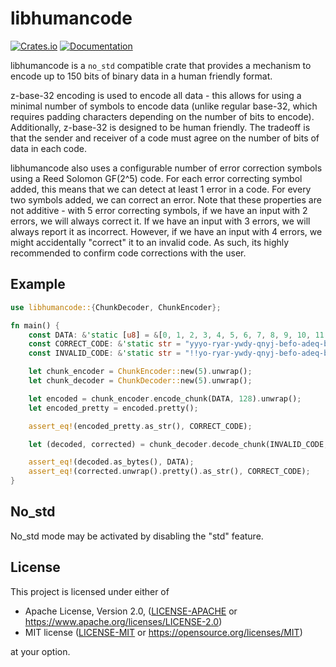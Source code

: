 # libhumancode

[![Crates.io](https://img.shields.io/crates/v/libhumancode.svg)](https://crates.io/crates/libhumancode)
[![Documentation](https://docs.rs/libhumancode/badge.svg)](https://docs.rs/libhumancode)

libhumancode is a `no_std` compatible crate that provides a
mechanism to encode up to 150 bits of binary data in a human
friendly format.

z-base-32 encoding is used to encode all data - this allows for
using a minimal number of symbols to encode data (unlike regular
base-32, which requires padding characters depending on the number
of bits to encode). Additionally, z-base-32 is designed to be human
friendly. The tradeoff is that the sender and receiver of a code must
agree on the number of bits of data in each code.

libhumancode also uses a configurable number of error correction
symbols using a Reed Solomon GF(2^5) code. For each error correcting
symbol added, this means that we can detect at least 1 error in
a code. For every two symbols added, we can correct an error. Note
that these properties are not additive - with 5 error correcting
symbols, if we have an input with 2 errors, we will always correct
it. If we have an input with 3 errors, we will always report it as
incorrect. However, if we have an input with 4 errors, we might
accidentally "correct" it to an invalid code. As such, its highly
recommended to confirm code corrections with the user.

## Example

```rust
use libhumancode::{ChunkDecoder, ChunkEncoder};

fn main() {
    const DATA: &'static [u8] = &[0, 1, 2, 3, 4, 5, 6, 7, 8, 9, 10, 11, 12, 13, 14, 15];
    const CORRECT_CODE: &'static str = "yyyo-ryar-ywdy-qnyj-befo-adeq-bhix-4os";
    const INVALID_CODE: &'static str = "!!yo-ryar-ywdy-qnyj-befo-adeq-bhix-4os";

    let chunk_encoder = ChunkEncoder::new(5).unwrap();
    let chunk_decoder = ChunkDecoder::new(5).unwrap();

    let encoded = chunk_encoder.encode_chunk(DATA, 128).unwrap();
    let encoded_pretty = encoded.pretty();

    assert_eq!(encoded_pretty.as_str(), CORRECT_CODE);

    let (decoded, corrected) = chunk_decoder.decode_chunk(INVALID_CODE, 128).unwrap();

    assert_eq!(decoded.as_bytes(), DATA);
    assert_eq!(corrected.unwrap().pretty().as_str(), CORRECT_CODE);
}
```

## No_std

No_std mode may be activated by disabling the "std" feature.

## License

This project is licensed under either of

* Apache License, Version 2.0, ([LICENSE-APACHE](LICENSE-APACHE) or
  <https://www.apache.org/licenses/LICENSE-2.0>)
* MIT license ([LICENSE-MIT](LICENSE-MIT) or
  <https://opensource.org/licenses/MIT>)

at your option.
